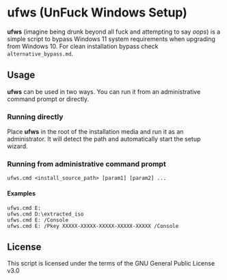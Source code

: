 ufws (UnFuck Windows Setup)
===========================
**ufws** (imagine being drunk beyond all fuck and attempting to say _oops_)
is a simple script to bypass Windows 11 system requirements when upgrading from
Windows 10. For clean installation bypass check `alternative_bypass.md`.

Usage
-----
**ufws** can be used in two ways. You can run it from an administrative command
prompt or directly.

### Running directly
Place **ufws** in the root of the installation media and run it as an
administrator. It will detect the path and automatically start the setup wizard.

### Running from administrative command prompt
```
ufws.cmd <install_source_path> [param1] [param2] ...
```

#### Examples
```
ufws.cmd E:
ufws.cmd D:\extracted_iso
ufws.cmd E: /Console
ufws.cmd E: /Pkey XXXXX-XXXXX-XXXXX-XXXXX-XXXXX /Console
```

License
-------
This script is licensed under the terms of the GNU General Public License v3.0
